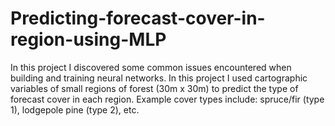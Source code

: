 # Predicting-forecast-cover-in-region-using-MLP

In this project I discovered some common issues encountered when building and training neural networks. In this project I used cartographic variables of small regions of forest (30m x 30m) to predict the type of forecast cover in each region. Example cover types include: spruce/fir (type 1), lodgepole pine (type 2), etc.
